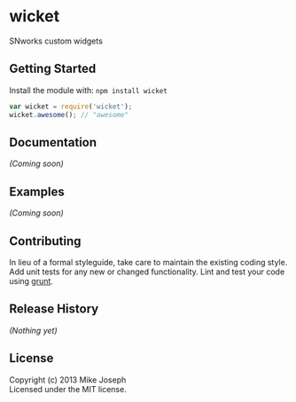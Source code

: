 # wicket

SNworks custom widgets

## Getting Started
Install the module with: `npm install wicket`

```javascript
var wicket = require('wicket');
wicket.awesome(); // "awesome"
```

## Documentation
_(Coming soon)_

## Examples
_(Coming soon)_

## Contributing
In lieu of a formal styleguide, take care to maintain the existing coding style. Add unit tests for any new or changed functionality. Lint and test your code using [grunt](https://github.com/gruntjs/grunt).

## Release History
_(Nothing yet)_

## License
Copyright (c) 2013 Mike Joseph  
Licensed under the MIT license.
